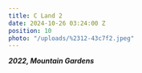 ```yaml
---
title: C Land 2
date: 2024-10-26 03:24:00 Z
position: 10
photo: "/uploads/%2312-43c7f2.jpeg"
---
```


***2022, Mountain Gardens***